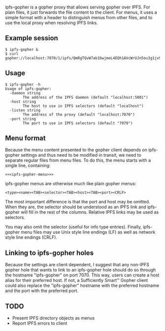 ipfs-gopher is a gopher proxy that allows serving gopher over IPFS. For
plain files, it just forwards the file content to the client. For menus,
it uses a simple format with a header to distinguish menus from other
files, and to use the local proxy when resolving IPFS links.

Example session
---------------

    $ ipfs-gopher &
    $ curl gopher://localhost:7070/1/ipfs/QmRgTQvW7ab1bwjmeL4EQh1AVcWrUJn5ou3g1jv9aAqgRo/menu1

## Usage
    $ ipfs-gopher -h
    Usage of ipfs-gopher:
      -daemon string
        	The address of the IPFS daemon (default "localhost:5001")
      -host string
        	The host to use in IPFS selectors (default "localhost")
      -listen string
        	The address of the proxy (default "localhost:7070")
      -port string
        	The port to use in IPFS selectors (default "7070")

Menu format
-----------

Because the menu content presented to the gopher client depends on
ipfs-gopher settings and thus need to be modified in transit, we need to
separate regular files from menu files. To do this, the menu starts with
a single line, containing:

    <<<ipfs-gopher-menu>>>

ipfs-gopher menus are otherwise much like plain gopher menus:

    <type><name><TAB><selector><TAB><host><TAB><port><CRLF>

The most important difference is that the port and host may be omitted.
When they are, the selector should be understood as an IPFS link and
ipfs-gopher will fill in the rest of the columns. Relative IPFS links
may be used as selectors.

You may also omit the selector (useful for info type entries). Finally,
ipfs-gopher menu files may use Unix style line endings (LF) as well as
network style line endings (CRLF).

Linking to ipfs-gopher holes
----------------------------

Because the settings are client dependent, I suggest that any non-IPFS
gopher hole that wants to link to an ipfs-gopher hole should do so
through the hostname "ipfs-gopher" on port 7070. This way, users can
create a host alias for their preferred host. If not, a Sufficiently
Smart™ Gopher client could also replace the "ipfs-gopher" hostname with
the preferred hostname and the port with the preferred port.

TODO
----

-   Present IPFS directory objects as menus
-   Report IPFS errors to client
